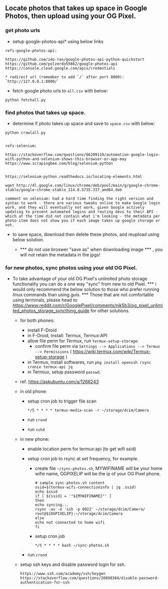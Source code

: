 
## Locate photos that takes up space in Google Photos, then upload using your OG Pixel.


### get photo urls

+ setup google-photos-api* using below links

```
refs-google-photos-api:

https://github.com/ido-ran/google-photos-api-python-quickstart
https://github.com/polzerdo55862/google-photos-api
https://console.cloud.google.com/apis/credentials

* redirect url (remember to add `/` after port 8000): `http://127.0.0.1:8000/`

```

+ fetch google photo urls to `all.csv` with below:

```
python fetchall.py
```

### find photos that takes up space.

+ determine if photo takes up space and save to `space.csv` with below:

```
python crawlall.py
```

```

refs-selenium:

https://stackoverflow.com/questions/66209119/automation-google-login-with-python-and-selenium-shows-this-browser-or-app-may
https://www.scrapingbee.com/blog/selenium-python


https://selenium-python.readthedocs.io/locating-elements.html

wget http://dl.google.com/linux/chrome/deb/pool/main/g/google-chrome-stable/google-chrome-stable_114.0.5735.337_amd64.deb

comment on selenium: had a hard time finding the right version and syntax to work - there are various tweaks online to make Google login work, and they will eventually not work, given Google actively updating to prevent automated logins and routing devs to their API - which at the time did not contain what i'm looking - the metadata per photo item does not show you if each image takes up google storage or not.

```

+ to save space, download then delete these photos, and reupload using below solution.

    + *** do not use broswer "save as" when downloading image *** , you will not retain the metadata in the jpgs!

### for new photos, sync photos using your old OG Pixel.

+ To take advantage of your old OG Pixel's unlimited photo storage functionality you can do a one way "sync" from new to old Pixel. *** i would only recommend the below solution to those who prefer running linux commands than using guis. ***  Those that are not comfortable using terminals, please head to https://www.reddit.com/r/GooglePixel/comments/njk5b3/og_pixel_unlimited_photos_storage_syncthing_guide for other solutions.

    + for both phones:
        + install F-Droid
        + in F-Droid, install: Termux, Termux:API
        + allow file perm for Termux, run `termux-setup-storage`:
            + confirm file perm via `Settings --> Applications --> Termux --> Permissions` ( https://wiki.termux.com/wiki/Termux-setup-storage )
        + in Termux, install softwares, run `pkg install openssh rsync cronie termux-api jq`
        + in Termiux, setup password `passwd`.
	+ ref. https://askubuntu.com/a/1266243

    + in old phone:
        
        + setup cron job to trigger file scan

            ```
            */5 * * * * termux-media-scan -r ~/storage/dcim/Camera
            ```


        + run `crond`

        + run `sshd`

    + in new phone:

        + enable location perm for termux:api (to get wifi ssid)

        + setup cron job to rsync at set frequency, for example.

            + create file `~/sync-photos.sh`, MYWIFINAME will be your home wifie name, OGPIXELIP will be the ip of your OG Pixel phone.

                ```
                # sample sync-photos.sh content
                ssid=$(termux-wifi-connectioninfo | jq .ssid)
                echo $ssid
                if [ ${ssid} = '"${MYWIFINAME}"' ]
                then
                echo syncing...
                rsync -av -e 'ssh -p 8022' ~/storage/dcim/Camera/ root@${OGPIXELIP}:~/storage/dcim/Camera
                else
                echo not connected to home wifi
                fi
                ```

            + setup cron job

                ```
                */5 * * * * bash ~/sync-photos.sh
                ```

        + run `crond`


    + setup ssh keys and disable password login for ssh.
        
        ```
        https://www.ssh.com/academy/ssh/keygen
        https://stackoverflow.com/questions/20898384/disable-password-authentication-for-ssh
        ```     
    
